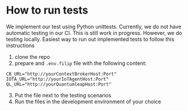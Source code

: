 How to run tests
================
We implement our test using Python unittests.
Currently, we do not have automatic testing in our CI.
This is still work in progress.
However, we do testing locally.
Easiest way to run out implemented tests to follow this instructions

1. clone the repo
2. prepare and `.env.filip` file with the following content:

```
CB_URL="http://yourContextBrokerHost:Port"
IOTA_URL="http://yourIoTAgentHost:Port"
QL_URL="http://yourQuantumleapHost:Port"
```  

3. Put the file next to the testing scenarios
4. Run the files in the development environment of your choice

